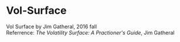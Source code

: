 # Vol-Surface

Vol Surface by Jim Gatheral, 2016 fall    
Referrence: *The Volatility Surface: A Practioner's Guide*, Jim Gatheral
